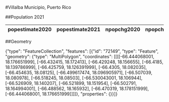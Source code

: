#Villalba Municipio, Puerto Rico

##Population 2021

| popestimate2020 | popestimate2021 | npopchg2020 | npopchg2021 | births2020 | births2021 | deaths2020 | deaths2021 | naturalchg2020 | naturalchg2021 | internationalmig2020 | internationalmig2021 | domesticmig2020 | domesticmig2021 | netmig2020 | netmig2021 | rbirth2021 | rdeath2021 | rnaturalchg2021 | rinternationalmig2021 | rdomesticmig2021 | rnetmig2021 |
|-----------------|-----------------|-------------|-------------|------------|------------|------------|------------|----------------|----------------|----------------------|----------------------|-----------------|-----------------|------------|------------|------------|------------|-----------------|-----------------------|------------------|-------------|

##Geometry

{"type": "FeatureCollection", "features": [{"id": "72149", "type": "Feature", "geometry": {"type": "MultiPolygon", "coordinates": [[[[-66.444068001, 18.176651999], [-66.432415, 18.172413], [-66.429248, 18.156655], [-66.4185, 18.139786999], [-66.425759, 18.126391999], [-66.4305, 18.082035], [-66.454635, 18.08125], [-66.499617474, 18.096905971], [-66.507039, 18.080978], [-66.518245, 18.08503], [-66.530043001, 18.106944], [-66.526909, 18.140207], [-66.521899, 18.151954], [-66.502791, 18.164994001], [-66.488562, 18.165932], [-66.470319, 18.178151999], [-66.444068001, 18.176651999]]]]}, "properties": {}}]}
